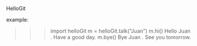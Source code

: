 HelloGit

example:

>>> import helloGit
>>> m = helloGit.talk("Juan")
>>> m.hi()
Hello Juan . Have a good day.
>>> m.bye()
Bye  Juan . See you tomorrow.